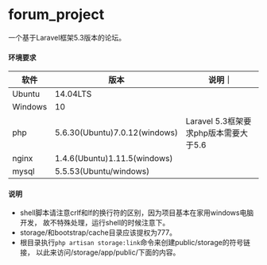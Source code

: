 # forum_project
一个基于Laravel框架5.3版本的论坛。

#### 环境要求
|软件|版本|说明｜
|---|---|---|
|Ubuntu|14.04LTS||
|Windows|10||
|php|5.6.30(Ubuntu)7.0.12(windows)|Laravel 5.3框架要求php版本需要大于5.6|
|nginx|1.4.6(Ubuntu)1.11.5(windows)||
|mysql|5.5.53(Ubuntu/windows)||

#### 说明

- shell脚本请注意crlf和lf的换行符的区别，因为项目基本在家用windows电脑开发，
故不特殊处理，运行shell的时候注意下。
- storage/和bootstrap/cache目录应该提权为777。
- 根目录执行```php artisan storage:link```命令来创建public/storage的符号链接，
以此来访问/storage/app/public/下面的内容。
